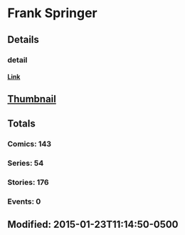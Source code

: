 # Frank  Springer 
## Details
### detail
#### [Link](http://marvel.com/comics/creators/333/frank_springer?utm_campaign=apiRef&utm_source=225578a89fc76f3d20fbffda5d17a88d)
## [Thumbnail](http://i.annihil.us/u/prod/marvel/i/mg/b/f0/4bb86a1d605eb.jpg)
## Totals
### Comics: 143
### Series: 54
### Stories: 176
### Events: 0
## Modified: 2015-01-23T11:14:50-0500
